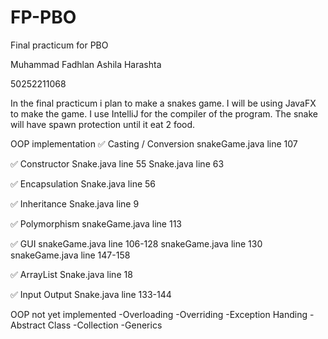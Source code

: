 # FP-PBO
Final practicum for PBO 

Muhammad Fadhlan Ashila Harashta

50252211068

In the final practicum i plan to make a snakes game. I will be using JavaFX to make the game. I use IntelliJ for the compiler of the program.
The snake will have spawn protection until it eat 2 food.

OOP implementation
✅ Casting / Conversion
snakeGame.java line 107

✅ Constructor
Snake.java line 55
Snake.java line 63

✅ Encapsulation
Snake.java line 56

✅ Inheritance
Snake.java line 9

✅ Polymorphism
snakeGame.java line 113

✅ GUI
snakeGame.java line 106-128 
snakeGame.java line 130
snakeGame.java line 147-158

✅ ArrayList
Snake.java line 18

✅ Input Output
Snake.java line 133-144

OOP not yet implemented
-Overloading
-Overriding
-Exception Handing
-Abstract Class
-Collection
-Generics
